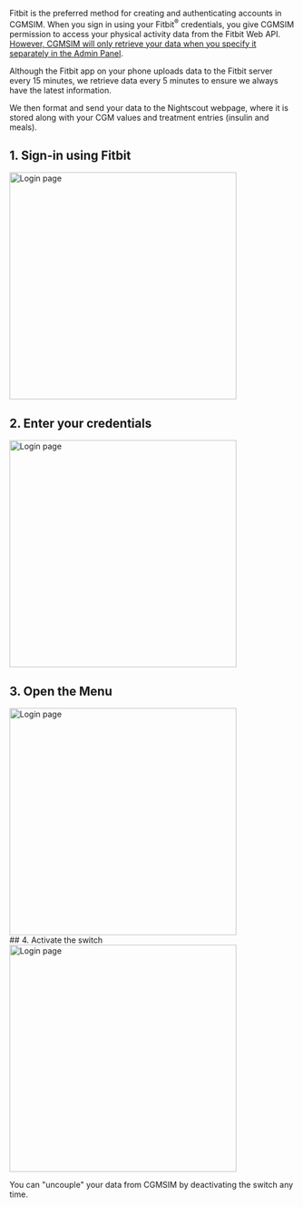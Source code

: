 <!-- <img src="/img/works_with_fitbit.png" alt="Works with Fitbit" width="400"/> -->

Fitbit is the preferred method for creating and authenticating accounts in CGMSIM. When you sign in using your Fitbit<sup>®</sup> credentials, you give CGMSIM permission to access your physical activity data from the Fitbit Web API. <u>However, CGMSIM will only retrieve your data when you specify it separately in the Admin Panel</u>.

Although the Fitbit app on your phone uploads data to the Fitbit server every 15 minutes, we retrieve data every 5 minutes to ensure we always have the latest information.

We then format and send your data to the Nightscout webpage, where it is stored along with your CGM values and treatment entries (insulin and meals).


## 1. Sign-in using Fitbit
<img src="/img/login1.jpg" alt="Login page" width="400" />

<br>

## 2. Enter your credentials
<img src="/img/login2.jpg" alt="Login page" width="400"/>

<br>

## 3. Open the Menu
<img src="/img/login3.jpg" alt="Login page" width="400"/>

<br>
## 4. Activate the switch 
<img src="/img/login4.jpg" alt="Login page" width="400"/>

You can "uncouple" your data from CGMSIM by deactivating the switch any time.
